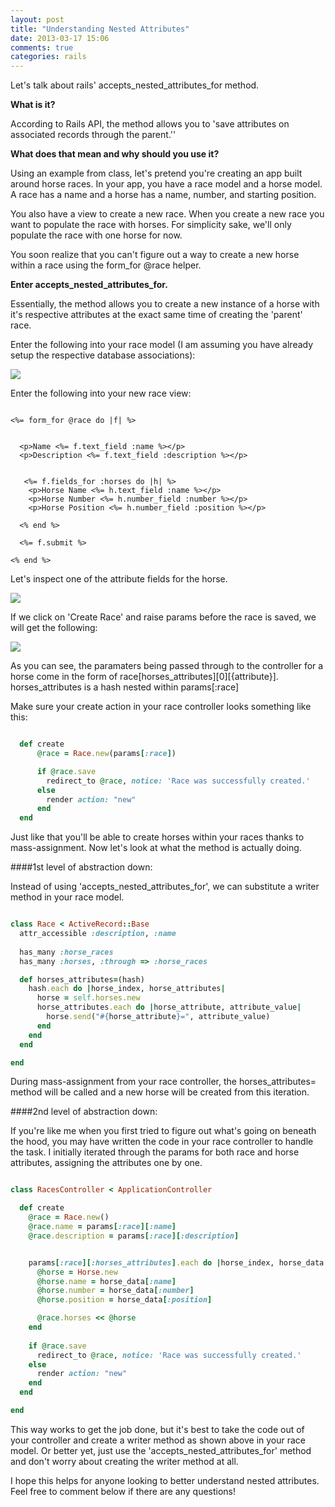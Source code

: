 ```yaml
---
layout: post
title: "Understanding Nested Attributes"
date: 2013-03-17 15:06
comments: true
categories: rails
---
```


Let's talk about rails' accepts_nested_attributes_for method.

<strong>What is it?</strong>

According to Rails API, the method allows you to 'save attributes on associated records through the parent.''

<strong>What does that mean and why should you use it?</strong>

Using an example from class, let's pretend you're creating an app built around horse races. In your app, you have a race model and a horse model. A race has a name and a horse has a name, number, and starting position. 

You also have a view to create a new race. When you create a new race you want to populate the race with horses. For simplicity sake, we'll only populate the race with one horse for now. 

You soon realize that you can't figure out a way to create a new horse within a race using the form_for @race helper.

<strong>Enter accepts_nested_attributes_for.</strong>

Essentially, the method allows you to create a new instance of a horse with it's respective attributes at the exact same time of creating the 'parent' race. 

Enter the following into your race model (I am assuming you have already setup the respective database associations):

<img src='https://www.evernote.com/shard/s37/sh/03ff5816-2d94-4e54-999e-1838a32c56a7/124e37523a7e02b1e973768156ea6752/res/dfafff18-2618-4eb6-9402-858780bb8dc7/skitch.png'>

Enter the following into your new race view:

``` erb

<%= form_for @race do |f| %>

  
  <p>Name <%= f.text_field :name %></p>
  <p>Description <%= f.text_field :description %></p>


   <%= f.fields_for :horses do |h| %>
    <p>Horse Name <%= h.text_field :name %></p>
    <p>Horse Number <%= h.number_field :number %></p>
    <p>Horse Position <%= h.number_field :position %></p>
  
  <% end %>

  <%= f.submit %>

<% end %>

```

Let's inspect one of the attribute fields for the horse.

<img src='https://www.evernote.com/shard/s37/sh/87cfaa77-1197-4b8a-81d0-2a200a4d2c0e/b6e6cc4e100158dc30a040962ee692a3/res/8cc5f3a8-b9ff-4742-a261-f9983ec42291/skitch.png'>

If we click on 'Create Race' and raise params before the race is saved, we will get the following:

<img src='https://www.evernote.com/shard/s37/sh/47e5986f-1b1e-4d89-9aca-589b5eab46ed/f2d62dd12a80777d85e55c4b33be8a96/res/286437b8-ce06-406b-be12-85fb2646adc2/skitch.png'>


As you can see, the paramaters being passed through to the controller for a horse come in the form of race[horses_attributes][0][{attribute}]. horses_attributes is a hash nested within params[:race]

Make sure your create action in your race controller looks something like this:

``` ruby

  def create
      @race = Race.new(params[:race])

      if @race.save
        redirect_to @race, notice: 'Race was successfully created.'
      else
        render action: "new"
      end 
  end

``` 

Just like that you'll be able to create horses within your races thanks to mass-assignment. Now let's look at what the method is actually doing. 

####1st level of abstraction down:

Instead of using 'accepts_nested_attributes_for', we can substitute a writer method in your race model.

``` ruby

class Race < ActiveRecord::Base
  attr_accessible :description, :name
  
  has_many :horse_races
  has_many :horses, :through => :horse_races

  def horses_attributes=(hash)
    hash.each do |horse_index, horse_attributes|
      horse = self.horses.new
      horse_attributes.each do |horse_attribute, attribute_value|
        horse.send("#{horse_attribute}=", attribute_value)
      end
    end
  end

end

```

During mass-assignment from your race controller, the horses_attributes= method will be called and a new horse will be created from this iteration.

####2nd level of abstraction down: 

If you're like me when you first tried to figure out what's going on beneath the hood, you may have written the code in your race controller to handle the task. I initially iterated through the params for both race and horse attributes, assigning the attributes one by one.


``` ruby

class RacesController < ApplicationController

  def create
    @race = Race.new()
    @race.name = params[:race][:name]
    @race.description = params[:race][:description]


    params[:race][:horses_attributes].each do |horse_index, horse_data|
      @horse = Horse.new
      @horse.name = horse_data[:name]
      @horse.number = horse_data[:number]
      @horse.position = horse_data[:position]

      @race.horses << @horse
    end
 
    if @race.save
      redirect_to @race, notice: 'Race was successfully created.'
    else
      render action: "new"
    end
  end

end

```

This way works to get the job done, but it's best to take the code out of your controller and create a writer method as shown above in your race model. Or better yet, just use the 'accepts_nested_attributes_for' method and don't worry about creating the writer method at all. 

I hope this helps for anyone looking to better understand nested attributes. Feel free to comment below if there are any questions!


